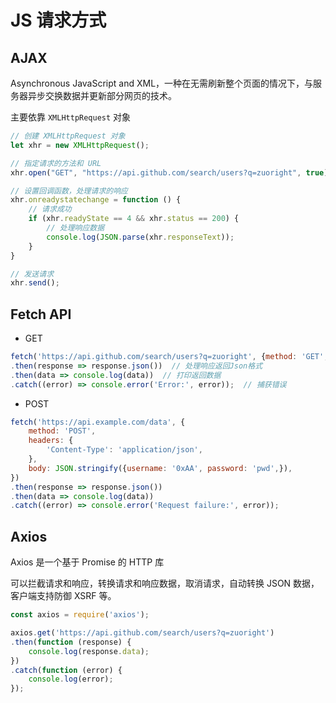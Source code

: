 # JS 请求方式

## AJAX

Asynchronous JavaScript and XML，一种在无需刷新整个页面的情况下，与服务器异步交换数据并更新部分网页的技术。

主要依靠 `XMLHttpRequest` 对象

```js
// 创建 XMLHttpRequest 对象
let xhr = new XMLHttpRequest();

// 指定请求的方法和 URL
xhr.open("GET", "https://api.github.com/search/users?q=zuoright", true);

// 设置回调函数，处理请求的响应
xhr.onreadystatechange = function () {
    // 请求成功
    if (xhr.readyState == 4 && xhr.status == 200) {
        // 处理响应数据
        console.log(JSON.parse(xhr.responseText));
    }
}

// 发送请求
xhr.send();
```

## Fetch API

- GET

```js
fetch('https://api.github.com/search/users?q=zuoright', {method: 'GET',})  // 发起Get请求
.then(response => response.json())  // 处理响应返回Json格式
.then(data => console.log(data))  // 打印返回数据
.catch((error) => console.error('Error:', error));  // 捕获错误
```

- POST

```js
fetch('https://api.example.com/data', {
    method: 'POST',
    headers: {
        'Content-Type': 'application/json',
    },
    body: JSON.stringify({username: '0xAA', password: 'pwd',}),
})
.then(response => response.json())
.then(data => console.log(data))
.catch((error) => console.error('Request failure:', error));
```

## Axios

Axios 是一个基于 Promise 的 HTTP 库

可以拦截请求和响应，转换请求和响应数据，取消请求，自动转换 JSON 数据，客户端支持防御 XSRF 等。

```js
const axios = require('axios');

axios.get('https://api.github.com/search/users?q=zuoright')
.then(function (response) {
    console.log(response.data);
})
.catch(function (error) {
    console.log(error);
});
```
